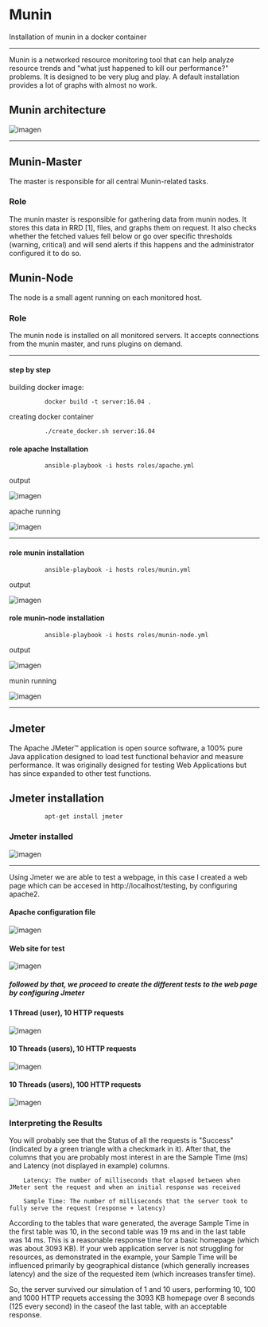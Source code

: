 # Munin
Installation of munin in a docker container
___________________________________________
Munin is a networked resource monitoring tool that can help analyze resource trends and "what just happened to kill our performance?" problems. It is designed to be very plug and play. A default installation provides a lot of graphs with almost no work.


## Munin architecture

![imagen](https://user-images.githubusercontent.com/21178320/33304130-1882f6cc-d3d5-11e7-917b-73e7e17494c3.png)

________________________________________________________________________________________________________________________

## Munin-Master

The master is responsible for all central Munin-related tasks.


### Role

The munin master is responsible for gathering data from munin nodes. It stores this data in RRD [1], files, and graphs them on request. It also checks whether the fetched values fell below or go over specific thresholds (warning, critical) and will send alerts if this happens and the administrator configured it to do so.


## Munin-Node

The node is a small agent running on each monitored host.


### Role

The munin node is installed on all monitored servers. It accepts connections from the munin master, and runs plugins on demand.

________________________________________________________________________________________________________________________

#### step by step

building docker image:

              docker build -t server:16.04 .


creating  docker container

              ./create_docker.sh server:16.04


#### role apache Installation

              ansible-playbook -i hosts roles/apache.yml
output

![imagen](https://user-images.githubusercontent.com/21178320/33262376-086a3bca-d334-11e7-9f5e-de0f87924a46.png)

apache running

![imagen](https://user-images.githubusercontent.com/21178320/33262867-c29e0ab6-d335-11e7-9dc7-26036f6588de.png)

___________________________________________________________________________________________________________________

#### role munin installation

              ansible-playbook -i hosts roles/munin.yml

output

![imagen](https://user-images.githubusercontent.com/21178320/33307489-ad5b00a0-d3e4-11e7-8a9a-7d24d8071b53.png)



#### role munin-node installation

              ansible-playbook -i hosts roles/munin-node.yml

output

![imagen](https://user-images.githubusercontent.com/21178320/33308355-1e83b36e-d3e8-11e7-9a27-668acb6d3f22.png)


munin running

![imagen](https://user-images.githubusercontent.com/21178320/33335157-3fe8c63c-d43a-11e7-9710-1200dbb8ca0e.png)

_____________________________________________________________________________________________

## Jmeter

The Apache JMeter™ application is open source software, a 100% pure Java application designed to load test functional behavior and measure performance. It was originally designed for testing Web Applications but has since expanded to other test functions. 


## Jmeter installation

              apt-get install jmeter


### Jmeter installed

![imagen](https://user-images.githubusercontent.com/21178320/33472925-4810a320-d642-11e7-893d-174fb2925a2f.png)

_____________________________________________________________________________________________

Using Jmeter we are able to test a webpage, in this case I created a web page which can be accesed in http://localhost/testing, by configuring apache2.


#### Apache configuration file 

![imagen](https://user-images.githubusercontent.com/21178320/33473313-ed88d39e-d643-11e7-85a4-a919af14cecc.png)


#### Web site for test

![imagen](https://user-images.githubusercontent.com/21178320/33473186-6875ca54-d643-11e7-94d9-0b2c7b19dbb4.png)


##### followed by that, we proceed to create the different tests to the web page by configuring Jmeter


#### 1 Thread (user), 10 HTTP requests

![imagen](https://user-images.githubusercontent.com/21178320/33473882-2cd1d864-d646-11e7-9cfc-aab7e443d8ba.png)


#### 10 Threads (users), 10 HTTP requests

![imagen](https://user-images.githubusercontent.com/21178320/33474194-8995ed78-d647-11e7-9e25-540ecbf90963.png)

#### 10 Threads (users), 100 HTTP requests

![imagen](https://user-images.githubusercontent.com/21178320/33474457-a4255812-d648-11e7-80fc-f34df5c46b5b.png)


### Interpreting the Results

You will probably see that the Status of all the requests is "Success" (indicated by a green triangle with a checkmark in it). After that, the columns that you are probably most interest in are the Sample Time (ms) and Latency (not displayed in example) columns.

	    Latency: The number of milliseconds that elapsed between when JMeter sent the request and when an initial response was received

	    Sample Time: The number of milliseconds that the server took to fully serve the request (response + latency)


According to the tables that ware generated, the average Sample Time in the first table was 10, in the second table was 19 ms and in the last table was 14 ms. This is a reasonable response time for a basic homepage (which was about 3093 KB). If your web application server is not struggling for resources, as demonstrated in the example, your Sample Time will be influenced primarily by geographical distance (which generally increases latency) and the size of the requested item (which increases transfer time). 

So, the server survived our simulation of 1 and 10 users, performing 10, 100 and 1000 HTTP requets accessing the 3093 KB homepage over 8 seconds (125 every second) in the caseof the last table, with an acceptable response.




